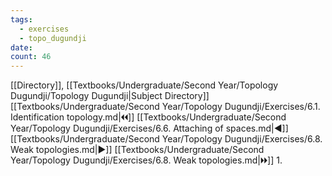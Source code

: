 ```yaml
---
tags:
  - exercises
  - topo_dugundji
date: 
count: 46
---
```

[[Directory]], [[Textbooks/Undergraduate/Second Year/Topology Dugundji/Topology Dugundji|Subject Directory]]
[[Textbooks/Undergraduate/Second Year/Topology Dugundji/Exercises/6.1. Identification topology.md|🞀🞀]] [[Textbooks/Undergraduate/Second Year/Topology Dugundji/Exercises/6.6. Attaching of spaces.md|◀]] [[Textbooks/Undergraduate/Second Year/Topology Dugundji/Exercises/6.8. Weak topologies.md|▶]] [[Textbooks/Undergraduate/Second Year/Topology Dugundji/Exercises/6.8. Weak topologies.md|🞂🞂]]
1. 